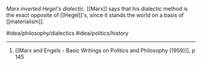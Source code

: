 *Marx inverted Hegel's dialectic.* [[Marx]] says that his dialectic method is the exact opposite of [[Hegel]]'s, since it stands the world on a basis of [[materialism]]. 

#idea/philosophy/dialectics 
#idea/politics/history 

---
1. [[Marx and Engels - Basic Writings on Politics and Philosophy (1959)]], p 145